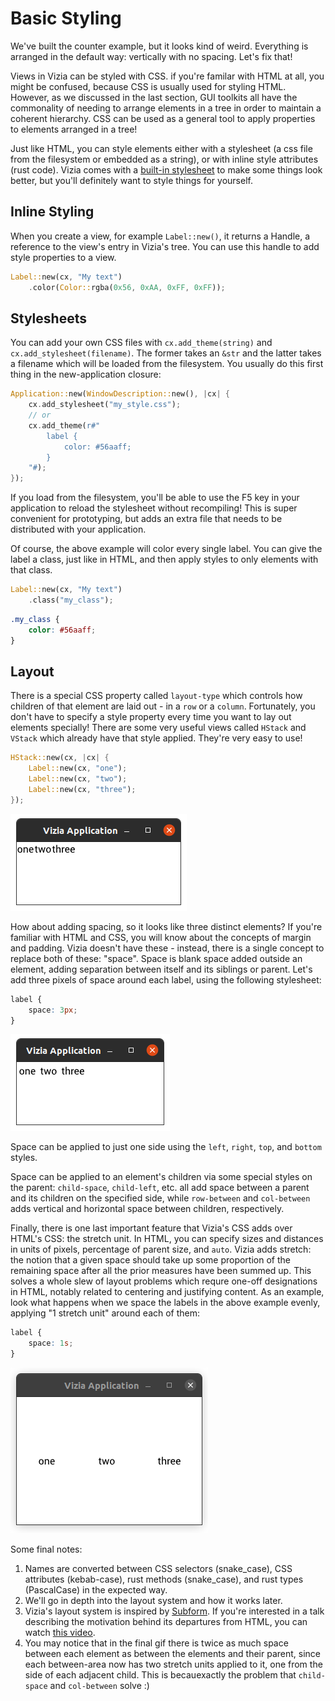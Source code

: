 # Basic Styling

We've built the counter example, but it looks kind of weird.
Everything is arranged in the default way: vertically with no spacing.
Let's fix that!

Views in Vizia can be styled with CSS.
if you're familar with HTML at all, you might be confused, because CSS is usually used for styling HTML.
However, as we discussed in the last section, GUI toolkits all have the commonality of needing to arrange elements in a tree in order to maintain a coherent hierarchy.
CSS can be used as a general tool to apply properties to elements arranged in a tree!

Just like HTML, you can style elements either with a stylesheet (a css file from the filesystem or embedded as a string), or with inline style attributes (rust code).
Vizia comes with a [built-in stylesheet](https://github.com/vizia/vizia/blob/main/core/src/default_theme.css) to make some things look better, but you'll definitely want to style things for yourself.

## Inline Styling

When you create a view, for example `Label::new()`, it returns a Handle, a reference to the view's entry in Vizia's tree.
You can use this handle to add style properties to a view.

```rust
Label::new(cx, "My text")
	.color(Color::rgba(0x56, 0xAA, 0xFF, 0xFF));
```

## Stylesheets

You can add your own CSS files with `cx.add_theme(string)` and `cx.add_stylesheet(filename)`.
The former takes an `&str` and the latter takes a filename which will be loaded from the filesystem.
You usually do this first thing in the new-application closure:

```rust
Application::new(WindowDescription::new(), |cx| {
	cx.add_stylesheet("my_style.css");
	// or
	cx.add_theme(r#"
		label {
			color: #56aaff;
		}
	"#);
});
```

If you load from the filesystem, you'll be able to use the F5 key in your application to reload the stylesheet without recompiling!
This is super convenient for prototyping, but adds an extra file that needs to be distributed with your application.

Of course, the above example will color every single label.
You can give the label a class, just like in HTML, and then apply styles to only elements with that class.

```rust
Label::new(cx, "My text")
	.class("my_class");
```

```css
.my_class {
	color: #56aaff;
}
```

## Layout

There is a special CSS property called `layout-type` which controls how children of that element are laid out - in a `row` or a `column`.
Fortunately, you don't have to specify a style property every time you want to lay out elements specially!
There are some very useful views called `HStack` and `VStack` which already have that style applied.
They're very easy to use!

```rust
HStack::new(cx, |cx| {
	Label::new(cx, "one");
	Label::new(cx, "two");
	Label::new(cx, "three");
});
```

![The above code, rendered. It looks like the text "onetwothree"](../img/hstack-1.png)

How about adding spacing, so it looks like three distinct elements?
If you're familiar with HTML and CSS, you will know about the concepts of margin and padding.
Vizia doesn't have these - instead, there is a single concept to replace both of these: "space".
Space is blank space added outside an element, adding separation between itself and its siblings or parent.
Let's add three pixels of space around each label, using the following stylesheet:

```css
label {
	space: 3px;
}
```

![The above code, rendered. It looks like the text "one two three"](../img/hstack-2.png)

Space can be applied to just one side using the `left`, `right`, `top`, and `bottom` styles.

Space can be applied to an element's children via some special styles on the parent: `child-space`, `child-left`, etc. all add space between a parent and its children on the specified side, while `row-between` and `col-between` adds vertical and horizontal space between children, respectively.

Finally, there is one last important feature that Vizia's CSS adds over HTML's CSS: the stretch unit.
In HTML, you can specify sizes and distances in units of pixels, percentage of parent size, and `auto`.
Vizia adds stretch: the notion that a given space should take up some proportion of the remaining space after all the prior measures have been summed up.
This solves a whole slew of layout problems which requre one-off designations in HTML, notably related to centering and justifying content.
As an example, look what happens when we space the labels in the above example evenly, applying "1 stretch unit" around each of them:

```css
label {
	space: 1s;
}
```

![The above code, rendered. The three labels are laid out evenly across the center of the screen, arranging themselves proportionally within the window as it is resized](../img/hstack-3.gif)

Some final notes:

1) Names are converted between CSS selectors (snake_case), CSS attributes (kebab-case), rust methods (snake_case), and rust types (PascalCase) in the expected way.
2) We'll go in depth into the layout system and how it works later.
3) Vizia's layout system is inspired by [Subform](https://subformapp.com/). If you're interested in a talk describing the motivation behind its departures from HTML, you can watch [this video](https://www.deconstructconf.com/2017/kevin-lynagh-choosing-features).
4) You may notice that in the final gif there is twice as much space between each element as between the elements and their parent, since each between-area now has two stretch units applied to it, one from the side of each adjacent child. This is becauexactly the problem that `child-space` and `col-between` solve :)

